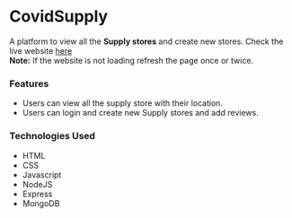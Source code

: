# CovidSupply

A platform to view all the **Supply stores** and create new stores.
Check the live website [here](https://dry-garden-18199.herokuapp.com/)  
**Note:** If the website is not loading refresh the page once or twice.

### Features
* Users can view all the supply store with their location.
* Users can login and create new Supply stores and add reviews.

### Technologies Used
* HTML
* CSS
* Javascript
* NodeJS
* Express
* MongoDB
